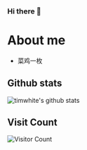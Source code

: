 ### Hi there 👋

<!--
**s1g0day/s1g0day** is a ✨ _special_ ✨ repository because its `README.md` (this file) appears on your GitHub profile.

Here are some ideas to get you started:

- 🔭 I’m currently working on ...
- 🌱 I’m currently learning ...
- 👯 I’m looking to collaborate on ...
- 🤔 I’m looking for help with ...
- 💬 Ask me about ...
- 📫 How to reach me: ...
- 😄 Pronouns: ...
- ⚡ Fun fact: ...
-->
# About me
 - 菜鸡一枚

## Github stats
![timwhite's github stats](https://github-readme-stats.vercel.app/api?username=s1g0day&count_private=true&show_icons=true)

## Visit Count
![Visitor Count](https://profile-counter.glitch.me/s1g0day/count.svg)

